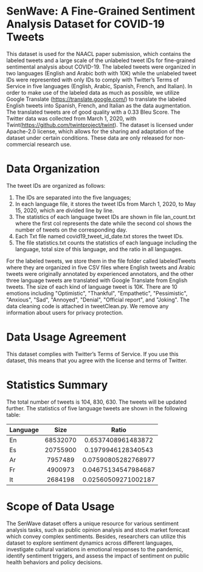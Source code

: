 # SenWave: A Fine-Grained Sentiment Analysis Dataset for COVID-19 Tweets
This dataset is used for the NAACL paper submission, which contains the labeled tweets and a large scale of the unlabeled tweet IDs for fine-grained sentimental analysis about COVID-19. The labeled tweets were organized in two languages (English and Arabic both with 10K) while the unlabeled tweet IDs were represented with only IDs to comply with Twitter’s Terms of Service in five languages (English, Arabic, Spanish, French, and Italian). In order to make use of the labeled data as much as possible, we utilize Google Translate (https://translate.google.com/) to translate the labeled English tweets into Spanish, French, and Italian as the data augmentation. The translated tweets are of good quality with a $0.33$ Bleu Score. The Twitter data was collected from March 1, 2020, with Twint(https://github.com/twintproject/twint). The dataset is licensed under Apache-2.0 license, which allows for the sharing and adaptation of the dataset under certain conditions. These data are only released for non-commercial research use. 

# Data Organization
The tweet IDs are organized as follows:
1) The IDs are separated into the five languages;
2) In each language file, it stores the tweet IDs from March 1, 2020, to May 15, 2020, which are divided line by line.
3) The statistics of each language tweet IDs are shown in file lan_count.txt where the first col represents the date while the second col shows the number of tweets on the corresponding day.
4) Each Txt file named covid19_tweet_id_date.txt stores the tweet IDs.
5) The file statistics.txt counts the statistics of each language including the language, total size of this language, and the ratio in all languages.

For the labeled tweets, we store them in the file folder called labeledTweets where they are organized in five CSV files where English tweets and Arabic tweets were originally annotated by experienced annotators, and the other three language tweets are translated with Google Translate from English tweets. The size of each kind of language tweet is 10K. There are 10 emotions including "Optimistic", "Thankful", "Empathetic", "Pessimistic", "Anxious", "Sad", "Annoyed", "Denial", "Official report", and "Joking". The data cleaning code is attached in tweetClean.py. We remove any information about users for privacy protection.

# Data Usage Agreement
This dataset complies with Twitter’s Terms of Service. If you use this dataset, this means that you agree with the license and terms of Twitter.

# Statistics Summary
The total number of tweets is 104, 830, 630. The tweets will be updated further.
The statistics of five language tweets are shown in the following table:


|Language      |Size      |Ratio      |
| ---------- | :-----------:  | :-----------: |
|En      |68532070      |0.6537408961483872      |
|Es       |20755900       |0.1979946128340543      |
|Ar       |7957489      | 0.07590805282768977      |
|Fr       |4900973       |0.04675134547984687      |
|It       |2684198       |0.02560509271002187      |


# Scope of Data Usage

The SenWave dataset offers a unique resource for various sentiment analysis tasks, such as public opinion analysis and stock market forecast which convey complex sentiments. Besides, researchers can utilize this dataset to explore sentiment dynamics across different languages, investigate cultural variations in emotional responses to the pandemic, identify sentiment triggers, and assess the impact of sentiment on public health behaviors and policy decisions.
